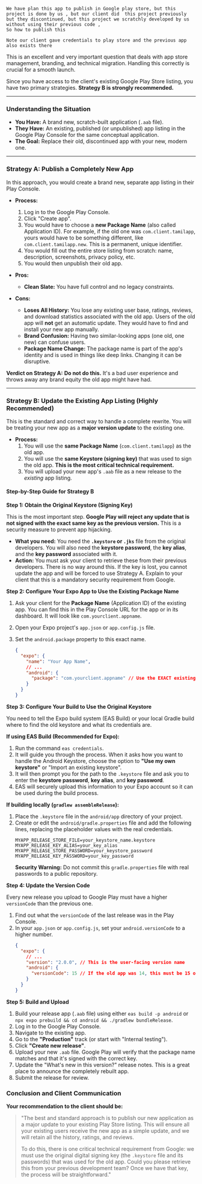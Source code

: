 ```
We have plan this app to publish in Google play store, but this project is done by us , but our client did  this project previously but they discontinued, but this project we scratchly developed by us without using their previous code ,
So how to publish this

Note our client gave credentials to play store and the previous app also exists there
```
This is an excellent and very important question that deals with app store management, branding, and technical migration. Handling this correctly is crucial for a smooth launch.

Since you have access to the client's existing Google Play Store listing, you have two primary strategies. **Strategy B is strongly recommended.**

---

### **Understanding the Situation**

*   **You Have:** A brand new, scratch-built application (`.aab` file).
*   **They Have:** An existing, published (or unpublished) app listing in the Google Play Console for the same conceptual application.
*   **The Goal:** Replace their old, discontinued app with your new, modern one.

---

### **Strategy A: Publish a Completely New App**

In this approach, you would create a brand new, separate app listing in their Play Console.

*   **Process:**
    1.  Log in to the Google Play Console.
    2.  Click "Create app".
    3.  You would have to choose a **new Package Name** (also called Application ID). For example, if the old one was `com.client.tamilapp`, yours would have to be something different, like `com.client.tamilapp.new`. This is a permanent, unique identifier.
    4.  You would fill out the entire store listing from scratch: name, description, screenshots, privacy policy, etc.
    5.  You would then unpublish their old app.

*   **Pros:**
    *   **Clean Slate:** You have full control and no legacy constraints.

*   **Cons:**
    *   **Loses All History:** You lose any existing user base, ratings, reviews, and download statistics associated with the old app. Users of the old app will **not** get an automatic update. They would have to find and install your new app manually.
    *   **Brand Confusion:** Having two similar-looking apps (one old, one new) can confuse users.
    *   **Package Name Change:** The package name is part of the app's identity and is used in things like deep links. Changing it can be disruptive.

**Verdict on Strategy A:** **Do not do this.** It's a bad user experience and throws away any brand equity the old app might have had.

---

### **Strategy B: Update the Existing App Listing (Highly Recommended)**

This is the standard and correct way to handle a complete rewrite. You will be treating your new app as a **major version update** to the existing one.

*   **Process:**
    1.  You will use the **same Package Name** (`com.client.tamilapp`) as the old app.
    2.  You will use the **same Keystore (signing key)** that was used to sign the old app. **This is the most critical technical requirement.**
    3.  You will upload your new app's `.aab` file as a new release to the *existing* app listing.

#### **Step-by-Step Guide for Strategy B**

**Step 1: Obtain the Original Keystore (Signing Key)**

This is the most important step. **Google Play will reject any update that is not signed with the exact same key as the previous version.** This is a security measure to prevent app hijacking.

*   **What you need:** You need the **`.keystore` or `.jks`** file from the original developers. You will also need the **keystore password**, the **key alias**, and the **key password** associated with it.
*   **Action:** You must ask your client to retrieve these from their previous developers. There is no way around this. If the key is lost, you cannot update the app and will be forced to use Strategy A. Explain to your client that this is a mandatory security requirement from Google.

**Step 2: Configure Your Expo App to Use the Existing Package Name**

1.  Ask your client for the **Package Name** (Application ID) of the existing app. You can find this in the Play Console URL for the app or in its dashboard. It will look like `com.yourclient.appname`.
2.  Open your Expo project's `app.json` or `app.config.js` file.
3.  Set the `android.package` property to this exact name.

    ```json
    {
      "expo": {
        "name": "Your App Name",
        // ...
        "android": {
          "package": "com.yourclient.appname" // Use the EXACT existing package name
        }
      }
    }
    ```

**Step 3: Configure Your Build to Use the Original Keystore**

You need to tell the Expo build system (EAS Build) or your local Gradle build where to find the old keystore and what its credentials are.

**If using EAS Build (Recommended for Expo):**
1.  Run the command `eas credentials`.
2.  It will guide you through the process. When it asks how you want to handle the Android Keystore, choose the option to **"Use my own keystore"** or "Import an existing keystore".
3.  It will then prompt you for the path to the `.keystore` file and ask you to enter the **keystore password**, **key alias**, and **key password**.
4.  EAS will securely upload this information to your Expo account so it can be used during the build process.

**If building locally (`gradlew assembleRelease`):**
1.  Place the `.keystore` file in the `android/app` directory of your project.
2.  Create or edit the `android/gradle.properties` file and add the following lines, replacing the placeholder values with the real credentials.
    ```properties
    MYAPP_RELEASE_STORE_FILE=your_keystore_name.keystore
    MYAPP_RELEASE_KEY_ALIAS=your_key_alias
    MYAPP_RELEASE_STORE_PASSWORD=your_keystore_password
    MYAPP_RELEASE_KEY_PASSWORD=your_key_password
    ```
    **Security Warning:** Do not commit this `gradle.properties` file with real passwords to a public repository.

**Step 4: Update the Version Code**

Every new release you upload to Google Play must have a higher `versionCode` than the previous one.
1.  Find out what the `versionCode` of the last release was in the Play Console.
2.  In your `app.json` or `app.config.js`, set your `android.versionCode` to a higher number.
    ```json
    {
      "expo": {
        // ...
        "version": "2.0.0", // This is the user-facing version name
        "android": {
          "versionCode": 15 // If the old app was 14, this must be 15 or higher
        }
      }
    }
    ```

**Step 5: Build and Upload**

1.  Build your release app (`.aab` file) using either `eas build -p android` or `npx expo prebuild && cd android && ./gradlew bundleRelease`.
2.  Log in to the Google Play Console.
3.  Navigate to the existing app.
4.  Go to the **"Production"** track (or start with "Internal testing").
5.  Click **"Create new release"**.
6.  Upload your new `.aab` file. Google Play will verify that the package name matches and that it's signed with the correct key.
7.  Update the "What's new in this version?" release notes. This is a great place to announce the completely rebuilt app.
8.  Submit the release for review.

### **Conclusion and Client Communication**

**Your recommendation to the client should be:**

> "The best and standard approach is to publish our new application as a major update to your existing Play Store listing. This will ensure all your existing users receive the new app as a simple update, and we will retain all the history, ratings, and reviews.
>
> To do this, there is one critical technical requirement from Google: we must use the original digital signing key (the `.keystore` file and its passwords) that was used for the old app. Could you please retrieve this from your previous development team? Once we have that key, the process will be straightforward."
